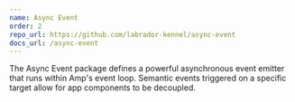 ```yaml
---
name: Async Event
order: 2
repo_url: https://github.com/labrador-kennel/async-event
docs_url: /async-event
---
```

The Async Event package defines a powerful asynchronous event emitter that runs within Amp's event loop. Semantic events 
triggered on a specific target allow for app components to be decoupled.
